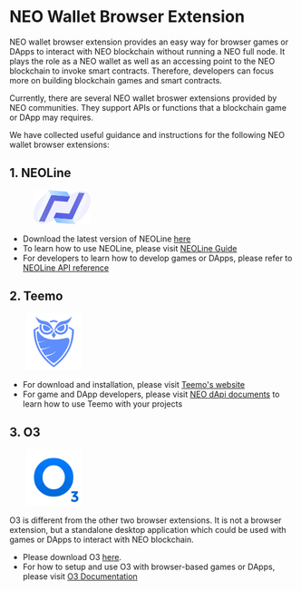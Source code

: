 # NEO Wallet Browser Extension
NEO wallet browser extension provides an easy way for browser games or DApps to interact with NEO blockchain without running a NEO full node. It plays the role as a NEO wallet as well as an accessing point to the NEO blockchain to invoke smart contracts. Therefore, developers can focus more on building blockchain games and smart contracts.

Currently, there are several NEO wallet broswer extensions provided by NEO communities. They support APIs or functions that a blockchain game or DApp may requires. 

We have collected useful guidance and instructions for the following NEO wallet browser extensions:

## 1. NEOLine
&emsp;&emsp;&emsp;<img src="./images/neoLine-logo.png" alt="neoLine logo" height="60">
* Download the latest version of NEOLine [here](https://github.com/NeoNextClub/neoline/releases/download/v0.8.0/neoline-0.8.0.zip)
* To learn how to use NEOLine, please visit [NEOLine Guide](https://github.com/NeoNextClub/neoline/blob/master/install/en_US.md)
* For developers to learn how to develop games or DApps, please refer to [NEOLine API reference](https://github.com/NeoNextClub/neoline/blob/master/api_reference.md)

## 2. Teemo
&emsp;&emsp;<img src="./images/teemo-logo.png" alt="teemo logo" height="100">
* For download and installation, please visit [Teemo's website](https://teemo.nel.group/index.html)
* For game and DApp developers, please visit [NEO dApi documents](https://dapi.nel.group/en/#neo-dapi-introduction) to learn how to use Teemo with your projects

## 3. O3
&emsp;&emsp;<img src="./images/o3-logo.png" alt="neoLine logo" height="100">

O3 is different from the other two browser extensions. It is not a browser extension, but a standalone desktop application which could be used with games or DApps to interact with NEO blockchain.
* Please download O3 [here](https://o3.network/).
* For how to setup and use O3 with browser-based games or DApps, please visit [O3 Documentation](https://docs.o3.network/neoDapi/)

